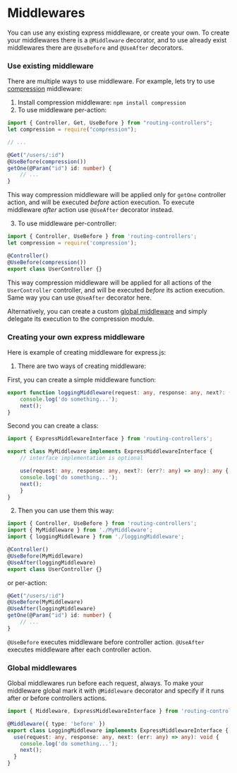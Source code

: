 # Middlewares

You can use any existing express middleware, or create your own.
To create your middlewares there is a `@Middleware` decorator,
and to use already exist middlewares there are `@UseBefore` and `@UseAfter` decorators.

### Use existing middleware

There are multiple ways to use middleware.
For example, lets try to use [compression](https://github.com/expressjs/compression) middleware:

1. Install compression middleware: `npm install compression`
2. To use middleware per-action:

```typescript
import { Controller, Get, UseBefore } from "routing-controllers";
let compression = require("compression");

// ...

@Get("/users/:id")
@UseBefore(compression())
getOne(@Param("id") id: number) {
    // ...
}
```

This way compression middleware will be applied only for `getOne` controller action,
and will be executed _before_ action execution.
To execute middleware _after_ action use `@UseAfter` decorator instead.

3. To use middleware per-controller:

```typescript
import { Controller, UseBefore } from 'routing-controllers';
let compression = require('compression');

@Controller()
@UseBefore(compression())
export class UserController {}
```

This way compression middleware will be applied for all actions of the `UserController` controller,
and will be executed _before_ its action execution. Same way you can use `@UseAfter` decorator here.

Alternatively, you can create a custom [global middleware](#global-middlewares) and simply delegate its execution to the compression module.

### Creating your own express middleware

Here is example of creating middleware for express.js:

1. There are two ways of creating middleware:

First, you can create a simple middleware function:

```typescript
export function loggingMiddleware(request: any, response: any, next?: (err?: any) => any): any {
    console.log('do something...');
    next();
}
```

Second you can create a class:

```typescript
import { ExpressMiddlewareInterface } from 'routing-controllers';

export class MyMiddleware implements ExpressMiddlewareInterface {
    // interface implementation is optional

    use(request: any, response: any, next?: (err?: any) => any): any {
    console.log('do something...');
    next();
    }
}
```

2. Then you can use them this way:

```typescript
import { Controller, UseBefore } from 'routing-controllers';
import { MyMiddleware } from './MyMiddleware';
import { loggingMiddleware } from './loggingMiddleware';

@Controller()
@UseBefore(MyMiddleware)
@UseAfter(loggingMiddleware)
export class UserController {}
```

or per-action:

```typescript
@Get("/users/:id")
@UseBefore(MyMiddleware)
@UseAfter(loggingMiddleware)
getOne(@Param("id") id: number) {
    // ...
}
```

`@UseBefore` executes middleware before controller action.
`@UseAfter` executes middleware after each controller action.

### Global middlewares

Global middlewares run before each request, always.
To make your middleware global mark it with `@Middleware` decorator and specify if it runs after or before controllers actions.

```typescript
import { Middleware, ExpressMiddlewareInterface } from 'routing-controllers';

@Middleware({ type: 'before' })
export class LoggingMiddleware implements ExpressMiddlewareInterface {
  use(request: any, response: any, next: (err: any) => any): void {
    console.log('do something...');
    next();
  }
}
```